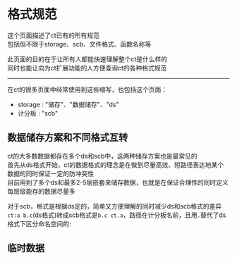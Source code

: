 # 格式规范

这个页面描述了ct已有的所有规范<br>
包括但不限于storage、scb、文件格式、函数名称等

此页面的目的在于让所有人都能快速理解整个ct是什么样的<br>
同时也能让向为ct扩展功能的人方便查询ct的各种格式规范

<hr>

在ct的很多页面中经常使用到这些缩写，也包括这个页面：
- storage : "储存"、"数据储存"、"ds"
- 计分板 : "scb"

## 数据储存方案和不同格式互转

ct的大多数数据都存在多个ds和scb中，这两种储存方案也是最常见的<br>
首先从ds格式开始，ct的数据格式的理念是在做到尽量高效、短路径表达地某个数据的同时保证一定的防冲突性<br>
目前用到了多个ds和最多2-5层嵌套来储存数据，也就是在保证合理性的同时定义每层级能存的数据尽量多

对于scb，格式是根据ds定的，简单又方便理解的同时减少ds和scb格式的差异<br>
`ct:a b.c`(ds格式)转成scb格式是`b.c ct.a`，路径在计分板名前，且用`.`替代了ds格式下区分命名空间的`:`

## 临时数据

